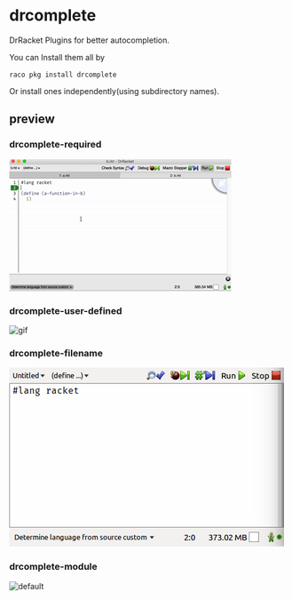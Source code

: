 # drcomplete

DrRacket Plugins for better autocompletion.

You can Install them all by
```
raco pkg install drcomplete
```
Or install ones independently(using subdirectory names).

## preview

### drcomplete-required

![gif](https://raw.githubusercontent.com/yjqww6/required-complete/gif/complete.gif)

### drcomplete-user-defined

![gif](https://raw.githubusercontent.com/yjqww6/user-defined-complete/gif/complete.gif)

### drcomplete-filename

![gif](https://raw.githubusercontent.com/yjqww6/filename-complete/gif/complete.gif)

### drcomplete-module

![default](https://user-images.githubusercontent.com/6269269/54006798-cc021100-4199-11e9-99bb-7fc25dd6d5d2.png)
